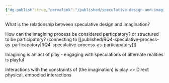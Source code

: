 ```yaml
---
{"dg-publish":true,"permalink":"/published/speculative-design-and-imagination-relationship/","noteIcon":""}
---
```


What is the relationship between speculative design and imagination?

How can the imagining process be considered particpatory? or structured to be participatory? (connecting to [[published/RQ4-speculative-process-as-particapatory\|RQ4-speculative-process-as-particapatory]])

Imagining is an act of play - engaging with speculations of alternate realities is playful

Interactions with the constraints of (the imagination) is play >> Direct physical, embodied interactions
